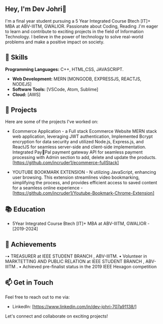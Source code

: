 ## Hey, I'm Dev Johri👋

I'm a final year student pursuing a 5 Year Integrated Course Btech [IT]+ MBA  at ABV-IIITM, GWALIOR. Passionate about Coding, Reading .I'm eager to learn and contribute to exciting projects in the field of Information Technology. I believe in the power of technology to solve real-world problems and make a positive impact on society.

## 🔧 Skills

**Programming Languages:** C++, HTML,CSS, JAVASCRIPT.
- **Web Development:** MERN [MONGODB, EXPRESSJS, REACTJS, NODEJS] 
- **Software Tools:** [VSCode, Atom, Sublime]
- **Cloud:** [AWS]


## 🚀 Projects

Here are some of the projects I've worked on:

-  Ecommerce Application - a Full stack Ecommerce Website MERN stack web
application, leveraging JWT authentication, Implemented Bcrypt encryption for data security and utilized
Node.js, Express.js, and ReactJS for seamless server-side and client-side implementation. Integrated PayPal payment gateway API for seamless payment processing with Admin section to add, delete and update the
products. 
 [https://github.com/incruder1/ecommerce-fullStack]

- YOUTUBE BOOKMARK EXTENSION - N utilizing JavaScript, enhancing user browsing. This extension
streamlines video bookmarking, simplifying the process, and provides efficient access to saved content for a
seamless online experience
  -[https://github.com/incruder1/Youtube-Bookmark-Chrome-Extension]
## 📚 Education

- 5Year Integrated Course Btech [IT]+ MBA   at ABV-IIITM, GWALIOR - [2019-2024]


## 🌟 Achievements

-• TREASURER at IEEE STUDENT BRANCH , ABV-IIITM.
• Volunteer in MARKTETTING AND PUBLIC RELATION at IEEE STUDENT BRANCH , ABV-IIITM .
• Achieved pre-finalist status in the 2019 IEEE Hexagon competition

## 📫 Get in Touch

Feel free to reach out to me via:

 
- LinkedIn: [https://www.linkedin.com/in/dev-johri-707a91138/]
 

Let's connect and collaborate on exciting projects!
